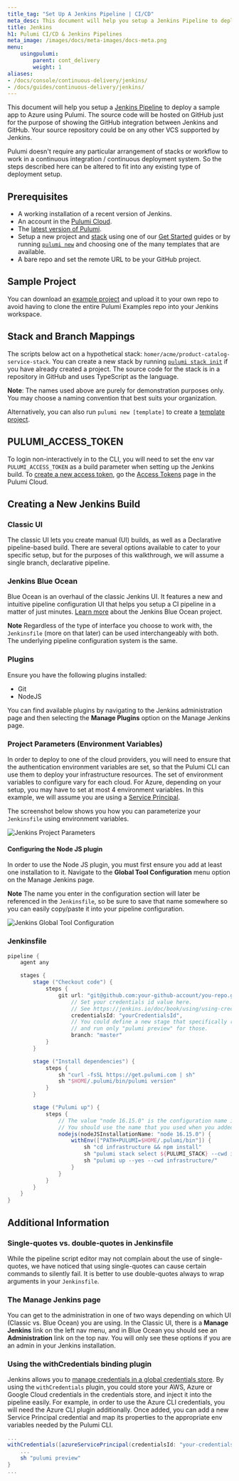 ```yaml
---
title_tag: "Set Up A Jenkins Pipeline | CI/CD"
meta_desc: This document will help you setup a Jenkins Pipeline to deploy a sample app to Azure using Pulumi.
title: Jenkins
h1: Pulumi CI/CD & Jenkins Pipelines
meta_image: /images/docs/meta-images/docs-meta.png
menu:
    usingpulumi:
        parent: cont_delivery
        weight: 1
aliases:
- /docs/console/continuous-delivery/jenkins/
- /docs/guides/continuous-delivery/jenkins/
---
```


This document will help you setup a [Jenkins Pipeline](https://jenkins.io/doc/book/pipeline/) to deploy a sample app to Azure using Pulumi.
The source code will be hosted on GitHub just for the purpose of showing the GitHub integration between Jenkins and GitHub. Your source repository could be on any other VCS supported by Jenkins.

Pulumi doesn't require any particular arrangement of stacks or workflow to work in a
continuous integration / continuous deployment system. So the steps described here can be
altered to fit into any existing type of deployment setup.

## Prerequisites

- A working installation of a recent version of Jenkins.
- An account in the [Pulumi Cloud](https://app.pulumi.com).
- The [latest version of Pulumi](/docs/install/).
- Setup a new project and [stack](/docs/concepts/) using one of our [Get Started](/docs/quickstart/) guides or by running [`pulumi new`](/docs/cli/commands/pulumi_new)
and choosing one of the many templates that are available.
- A bare repo and set the remote URL to be your GitHub project.

## Sample Project

You can download an [example project](https://github.com/pulumi/examples/tree/master/classic-azure-ts-appservice-springboot) and upload it to your own repo to avoid having to clone the entire Pulumi Examples repo into your Jenkins workspace.

## Stack and Branch Mappings

The scripts below act on a hypothetical stack: `homer/acme/product-catalog-service-stack`.
You can create a new stack by running [`pulumi stack init`](/docs/cli/commands/pulumi_stack_init) if you have already created a project.
The source code for the stack is in a repository in GitHub and uses TypeScript as the language.

**Note**: The names used above are purely for demonstration purposes only.
You may choose a naming convention that best suits your organization.

Alternatively, you can also run `pulumi new [template]` to create a [template project](/docs/cli/commands/pulumi_new/).

## PULUMI_ACCESS_TOKEN

To login non-interactively in to the CLI, you will need to set the env var `PULUMI_ACCESS_TOKEN` as a build parameter when setting up the Jenkins build. To [create a new access token](/docs/pulumi-cloud/accounts#access-tokens), go the [Access Tokens](https://app.pulumi.com/account/tokens) page in the Pulumi Cloud.

## Creating a New Jenkins Build

### Classic UI

The classic UI lets you create manual (UI) builds, as well as a Declarative pipeline-based build. There are several options available to cater to your specific setup, but for the purposes of this walkthrough, we will assume a single branch, declarative pipeline.

### Jenkins Blue Ocean

Blue Ocean is an overhaul of the classic Jenkins UI. It features a new and intuitive pipeline configuration UI that helps you setup a CI pipeline in a matter of just minutes. [Learn more](https://jenkins.io/projects/blueocean/) about the Jenkins Blue Ocean project.

**Note** Regardless of the type of interface you choose to work with, the `Jenkinsfile` (more on that later) can be used interchangeably with both. The underlying pipeline configuration system is the same.

### Plugins

Ensure you have the following plugins installed:

- Git
- NodeJS

You can find available plugins by navigating to the Jenkins administration page and then selecting the **Manage Plugins** option on the Manage Jenkins page.

### Project Parameters (Environment Variables)

In order to deploy to one of the cloud providers, you will need to ensure that the authentication environment variables are set, so that the Pulumi CLI can use them to deploy your infrastructure resources. The set of environment variables to configure vary for each cloud. For Azure, depending on your setup, you may have to set at most 4 environment variables. In this example, we will assume you are using a [Service Principal](/registry/packages/azure/installation-configuration#creating-a-service-principal).

The screenshot below shows you how you can parameterize your `Jenkinsfile` using environment variables.

![Jenkins Project Parameters](/images/docs/reference/jenkins/project-params.png)

#### Configuring the Node JS plugin

In order to use the Node JS plugin, you must first ensure you add at least one installation to it. Navigate to the **Global Tool Configuration** menu option on the Manage Jenkins page.

**Note** The name you enter in the configuration section will later be referenced in the `Jenkinsfile`, so be sure to save that name somewhere so you can easily copy/paste it into your pipeline configuration.

![Jenkins Global Tool Configuration](/images/docs/reference/jenkins/global-tool-config.png)

### Jenkinsfile

```groovy
pipeline {
    agent any

    stages {
        stage ("Checkout code") {
            steps {
                git url: "git@github.com:your-github-account/you-repo.git",
                    // Set your credentials id value here.
                    // See https://jenkins.io/doc/book/using/using-credentials/#adding-new-global-credentials
                    credentialsId: "yourCredentialsId",
                    // You could define a new stage that specifically runs for, say, feature/* branches
                    // and run only "pulumi preview" for those.
                    branch: "master"
            }
        }

        stage ("Install dependencies") {
            steps {
                sh "curl -fsSL https://get.pulumi.com | sh"
                sh "$HOME/.pulumi/bin/pulumi version"
            }
        }

        stage ("Pulumi up") {
            steps {
                // The value "node 16.15.0" is the configuration name in our Global Tool Configuration setup for node.
                // You should use the name that you used when you added the installation on that page.
                nodejs(nodeJSInstallationName: "node 16.15.0") {
                    withEnv(["PATH+PULUMI=$HOME/.pulumi/bin"]) {
                        sh "cd infrastructure && npm install"
                        sh "pulumi stack select ${PULUMI_STACK} --cwd infrastructure/"
                        sh "pulumi up --yes --cwd infrastructure/"
                    }
                }
            }
        }
    }
}
```

## Additional Information

### Single-quotes vs. double-quotes in Jenkinsfile

While the pipeline script editor may not complain about the use of single-quotes, we have noticed that using single-quotes can cause certain commands to silently fail. It is better to use double-quotes always to wrap arguments in your `Jenkinsfile`.

### The Manage Jenkins page

You can get to the administration in one of two ways depending on which UI (Classic vs. Blue Ocean) you are using. In the Classic UI, there is a **Manage Jenkins** link on the left nav menu, and in Blue Ocean you should see an **Administration** link on the top nav. You will only see these options if you are an admin in your Jenkins installation.

### Using the withCredentials binding plugin

Jenkins allows you to [manage credentials in a global credentials store](https://jenkins.io/doc/pipeline/steps/credentials-binding/). By using the `withCredentials` plugin, you could store your AWS, Azure or Google Cloud credentials in the credentials store, and inject it into the pipeline easily. For example, in order to use the Azure CLI credentials, you will need the Azure CLI plugin additionally. Once added, you can add a new Service Principal credential and map its properties to the appropriate env variables needed by the Pulumi CLI.

```groovy
...
withCredentials([azureServicePrincipal(credentialsId: "your-credentials-id", clientIdVariable: "ARM_CLIENT_ID", clientSecretVariable: "ARM_CLIENT_SECRET", subscriptionIdVariable: "ARM_SUBSCRIPTION_ID", tenantIdVariable: "ARM_TENANT_ID")]) {
    ...
    sh "pulumi preview"
}
...
```
